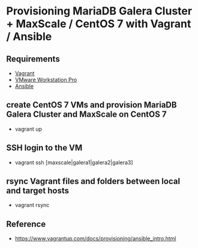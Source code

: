 # Provisioning MariaDB Galera Cluster + MaxScale / CentOS 7 with Vagrant / Ansible

## Requirements

* [Vagrant](https://www.vagrantup.com/downloads.html)
* [VMware Workstation Pro](https://www.vmware.com/products/workstation.html)
* [Ansible](https://www.ansible.com/)

## create CentOS 7 VMs and provision MariaDB Galera Cluster and MaxScale on CentOS 7

* vagrant up

## SSH login to the VM

* vagrant ssh [maxscale|galera1|galera2|galera3]

## rsync Vagrant files and folders between local and target hosts

* vagrant rsync

## Reference
* https://www.vagrantup.com/docs/provisioning/ansible_intro.html

